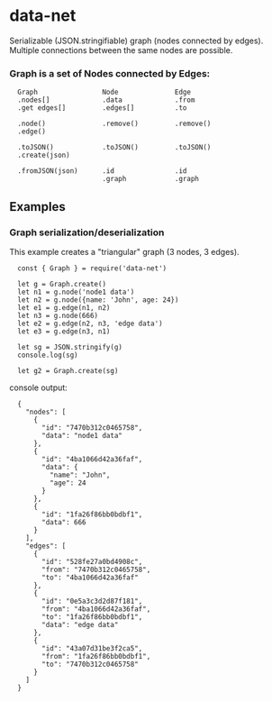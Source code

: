 # data-net
Serializable (JSON.stringifiable) graph (nodes connected by edges).
Multiple connections between the same nodes are possible.

### Graph is a set of Nodes connected by Edges:
```
  Graph                Node              Edge
  .nodes[]             .data             .from
  .get edges[]         .edges[]          .to

  .node()              .remove()         .remove()
  .edge()

  .toJSON()            .toJSON()         .toJSON()
  .create(json)

  .fromJSON(json)      .id               .id
                       .graph            .graph
```

## Examples
### Graph serialization/deserialization
This example creates a "triangular" graph (3 nodes, 3 edges).
```
  const { Graph } = require('data-net')

  let g = Graph.create()
  let n1 = g.node('node1 data')
  let n2 = g.node({name: 'John', age: 24})
  let e1 = g.edge(n1, n2)
  let n3 = g.node(666)
  let e2 = g.edge(n2, n3, 'edge data')
  let e3 = g.edge(n3, n1)

  let sg = JSON.stringify(g)
  console.log(sg)

  let g2 = Graph.create(sg)
```

console output:
```
  {
    "nodes": [
      {
        "id": "7470b312c0465758",
        "data": "node1 data"
      },
      {
        "id": "4ba1066d42a36faf",
        "data": {
          "name": "John",
          "age": 24
        }
      },
      {
        "id": "1fa26f86bb0bdbf1",
        "data": 666
      }
    ],
    "edges": [
      {
        "id": "528fe27a0bd4908c",
        "from": "7470b312c0465758",
        "to": "4ba1066d42a36faf"
      },
      {
        "id": "0e5a3c3d2d87f181",
        "from": "4ba1066d42a36faf",
        "to": "1fa26f86bb0bdbf1",
        "data": "edge data"
      },
      {
        "id": "43a07d31be3f2ca5",
        "from": "1fa26f86bb0bdbf1",
        "to": "7470b312c0465758"
      }
    ]
  }
```